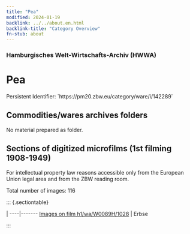 ```yaml
---
title: "Pea"
modified: 2024-01-19
backlink: ../../about.en.html
backlink-title: "Category Overview"
fn-stub: about
---
```


### Hamburgisches Welt-Wirtschafts-Archiv (HWWA)

# Pea

<div class="hint">Persistent Identifier: `https://pm20.zbw.eu/category/ware/i/142289`</div>







## Commodities/wares archives folders





No material prepared as folder.



<a id="filmsections" />

## Sections of digitized microfilms (1st filming 1908-1949)

<p>For intellectual property law reasons accessible only from the European Union legal area and from the ZBW reading room.</p>



<p>Total number of images: 116</p>




::: {.sectiontable}

 | 
----|-------
<a class="btn" href="https://pm20.zbw.eu/film/h1/wa/W0089H/1028" rel="nofollow">Images on film h1/wa/W0089H/1028</a> | Erbse


:::
















